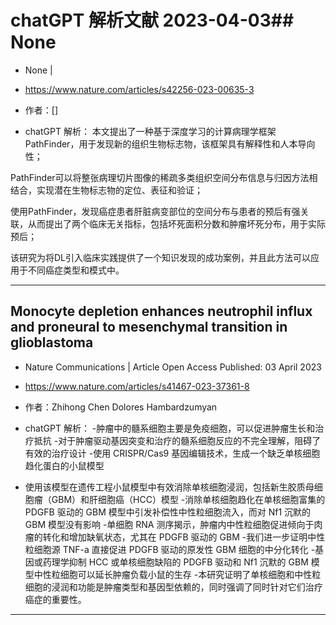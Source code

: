 # chatGPT 解析文献 2023-04-03## None
 - None | 
 - https://www.nature.com/articles/s42256-023-00635-3
 - 作者：[]

 - chatGPT 解析：
本文提出了一种基于深度学习的计算病理学框架PathFinder，用于发现新的组织生物标志物，该框架具有解释性和人本导向性；

PathFinder可以将整张病理切片图像的稀疏多类组织空间分布信息与归因方法相结合，实现潜在生物标志物的定位、表征和验证；

使用PathFinder，发现癌症患者肝脏病变部位的空间分布与患者的预后有强关联，从而提出了两个临床无关指标，包括坏死面积分数和肿瘤坏死分布，用于实际预后；

该研究为将DL引入临床实践提供了一个知识发现的成功案例，并且此方法可以应用于不同癌症类型和模式中。

-------------

## Monocyte depletion enhances neutrophil influx and proneural to mesenchymal transition in glioblastoma
 - Nature Communications | Article Open Access Published: 03 April 2023
 - https://www.nature.com/articles/s41467-023-37361-8
 - 作者：Zhihong Chen Dolores Hambardzumyan

 - chatGPT 解析：
-肿瘤中的髓系细胞主要是免疫细胞，可以促进肿瘤生长和治疗抵抗
-对于肿瘤驱动基因突变和治疗的髓系细胞反应的不完全理解，阻碍了有效的治疗设计
-使用 CRISPR/Cas9 基因编辑技术，生成一个缺乏单核细胞趋化蛋白的小鼠模型
- 使用该模型在遗传工程小鼠模型中有效消除单核细胞浸润，包括新生胶质母细胞瘤（GBM）和肝细胞癌（HCC）模型
-消除单核细胞趋化在单核细胞富集的 PDGFB 驱动的 GBM 模型中引发补偿性中性粒细胞流入，而对 Nf1 沉默的 GBM 模型没有影响
-单细胞 RNA 测序揭示，肿瘤内中性粒细胞促进倾向于肉瘤的转化和增加缺氧状态，尤其在 PDGFB 驱动的 GBM
-我们进一步证明中性粒细胞源 TNF-a 直接促进 PDGFB 驱动的原发性 GBM 细胞的中分化转化
-基因或药理学抑制 HCC 或单核细胞缺陷的 PDGFB 驱动和 Nf1 沉默的 GBM 模型中性粒细胞可以延长肿瘤负载小鼠的生存
-本研究证明了单核细胞和中性粒细胞的浸润和功能是肿瘤类型和基因型依赖的，同时强调了同时针对它们治疗癌症的重要性。

-------------

